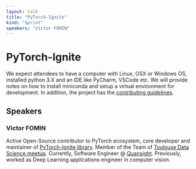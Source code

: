```yaml
---
layout: talk
title: "PyTorch-Ignite"
kind: "Sprint"
speakers: "Victor FOMIN"
---
```


# PyTorch-Ignite

We expect attendees to have a computer with Linux, OSX or Windows OS, installed python 3.X and an IDE like PyCharm, VSCode etc.
We will provide notes on how to install miniconda and setup a virtual environment for development.
In addition, the project has the [contributing guidelines](https://github.com/pytorch/ignite/blob/master/CONTRIBUTING.md).

## Speakers

### Victor FOMIN

Active Open-Source contributor to PyTorch ecosystem, core developer and maintainer of [PyTorch-Ignite library](https://github.com/pytorch/ignite).
Member of the Team of [Toulouse Data Science meetup](http://tlse-data-science.fr/).
Currently, Software Engineer @ [Quansight](https://www.quansight.com/). Previously, worked as Deep Learning applications engineer in computer vision.
